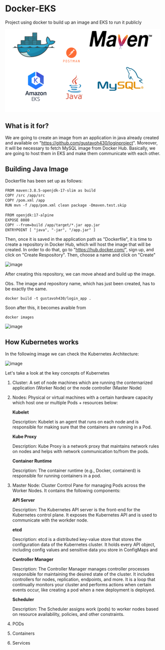 # Docker-EKS
Project using docker to build up an image and EKS to run it publicly

![Header](https://github.com/gustavoh430/Docker-EKS/blob/main/ReadmeImage.png)




## What is it for?
We are going to create an image from an application in java already created and available on "https://github.com/gustavoh430/loginproject". Moreover, it will be necessary to fetch MySQL image from Docker Hub.
Basically, we are going to host them in EKS and make them communicate with each other.




## Building Java Image

Dockerfile has been set up as follows:

```text
FROM maven:3.8.5-openjdk-17-slim as build
COPY /src /app/src
COPY /pom.xml /app
RUN mvn -f /app/pom.xml clean package -Dmaven.test.skip

FROM openjdk:17-alpine
EXPOSE 8080
COPY --from=build /app/target/*.jar app.jar
ENTRYPOINT [ "java", "-jar", "/app.jar" ]
```

Then, once it is saved in the application path as "Dockerfile", it is time to create a repository in Docker Hub, which will host the image that will be created.
In order to do that, go to "https://hub.docker.com/", sign up, and click on "Create Respository". Then, choose a name and click on "Create"

![image](https://github.com/gustavoh430/Docker-EKS/assets/41215245/d9dfd1f7-65a7-4fd7-9502-359ceb435df4)


After creating this repository, we can move ahead and build up the image.

Obs. The image and repository name, which has just been created, has to be exactly the same.

```text
docker build -t gustavoh430/login_app .
```

Soon after this, it becomes avaible from

```text
docker images
```

![image](https://github.com/gustavoh430/Docker-EKS/assets/41215245/ecc190db-8750-47b2-8e07-eb51c5c20153)


## How Kubernetes works

In the following image we can check the Kubernetes Architecture:

![image](https://github.com/gustavoh430/Docker-EKS/assets/41215245/d3db25fc-d332-4caf-ade7-49d52ca66d3c)



Let's take a look at the key concepts of Kubernetes

1. Cluster: A set of node machines which are running the conternarized application (Worker Node) or the node controller (Master Node)
2. Nodes: Physical or virtual machines with a certain hardware capacity which host one or multiple Pods + resources below:
   
   **Kubelet**
   
   Description: Kubelet is an agent that runs on each node and is responsible for making sure that the containers are running in a Pod.

   **Kube Proxy**

   Description: Kube Proxy is a network proxy that maintains network rules on nodes and helps with network communication to/from the pods.

   **Container Runtime**

   Description: The container runtime (e.g., Docker, containerd) is responsible for running containers in a pod.
   
4. Master Node: Cluster Control Pane for managing Pods across the Worker Nodes. It contains the following components:
   
   **API Server**
   
   Description: The Kubernetes API server is the front-end for the Kubernetes control plane. It exposes the Kubernetes API and is used to communicate with the workder node.
   
   **etcd**
   
   Description: etcd is a distributed key-value store that stores the configuration data of the Kubernetes cluster. It holds every API object, including config values and sensitive        data you store in ConfigMaps and
   
   **Controller Manager**
   
   Description: The Controller Manager manages controller processes responsible for maintaining the desired state of the cluster. It includes controllers for nodes, replication,           endpoints, and more. It is a loop that continually monitors your cluster and performs actions when certain events occur, like creating a pod when a new deployment is deployed.
   
   **Scheduler**
   
   Description: The Scheduler assigns work (pods) to worker nodes based on resource availability, policies, and other constraints.
   

8. PODs
9. Containers
10. Services

